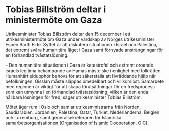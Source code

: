 # Tobias Billström deltar i ministermöte om Gaza

Utrikesminister Tobias Billström deltar den 15 december i ett utrikesministermöte om Gaza under värdskap av Norges utrikesminister Espen Barth Eide. Syftet är att diskutera situationen i Israel och Palestina, det extremt svåra humanitära läget i Gaza samt förnyade ansträngningar för en förhandlad tvåstatslösning.

– Den humanitära situationen i Gaza är katastrofal och extremt oroande. Israels legitima bekämpande av Hamas måste ske i enlighet med folkrätten. Humanitärt eldupphör behövs för att säkerställa att livräddande hjälp når befolkningen. Gisslan måste släppas omedelbart och villkorslöst. Samarbete med regionen är viktigt för att skapa förutsättningar för en fredsprocess som kan utmynna i en förhandlad tvåstatslösning, vilken är den enda hållbara lösningen för fred, säger utrikesminister Tobias Billström.

Mötet äger rum i Oslo och samlar utrikesministrarna från Norden, Saudiarabien, Jordanien, Palestina, Qatar, Turkiet, Nederländerna, Belgien och Luxemburg, samt generalsekreteraren för Islamiska samarbetsorganisationen (Organisation of Islamic Cooperation, OIC).
